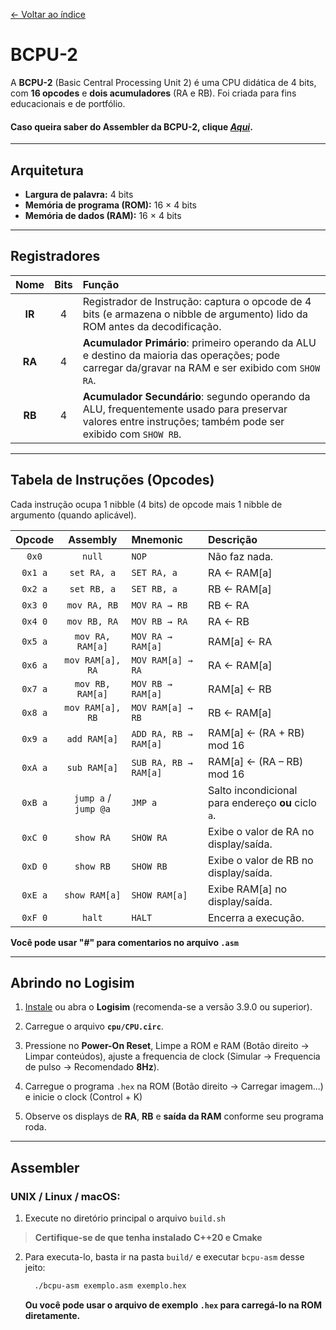 [← Voltar ao índice](README.md)

# BCPU-2

A **BCPU-2** (Basic Central Processing Unit 2) é uma CPU didática de 4 bits, com **16 opcodes** e **dois acumuladores** (RA e RB). Foi criada para fins educacionais e de portfólio.

#### Caso queira saber do **Assembler da BCPU-2**, clique _[Aqui](#Assembler)_.

---

## Arquitetura

- **Largura de palavra:** 4 bits
- **Memória de programa (ROM):** 16 × 4 bits
- **Memória de dados (RAM):** 16 × 4 bits

---

## Registradores

| Nome   | Bits | Função                                                                                                                          |
|:------:|:----:|:--------------------------------------------------------------------------------------------------------------------------------|
| **IR** | 4    | Registrador de Instrução: captura o opcode de 4 bits (e armazena o nibble de argumento) lido da ROM antes da decodificação.    |
| **RA** | 4    | **Acumulador Primário**: primeiro operando da ALU e destino da maioria das operações; pode carregar da/gravar na RAM e ser exibido com `SHOW RA`. |
| **RB** | 4    | **Acumulador Secundário**: segundo operando da ALU, frequentemente usado para preservar valores entre instruções; também pode ser exibido com `SHOW RB`.   |

---
## Tabela de Instruções (Opcodes)

Cada instrução ocupa 1 nibble (4 bits) de opcode mais 1 nibble de argumento (quando aplicável).

| Opcode | Assembly         | Mnemonic                  | Descrição                                        |
|:------:|:----------------:|:--------------------------|:-------------------------------------------------|
| `0x0`  | `null`           | `NOP`                     | Não faz nada.                                    |
| `0x1 a`| `set RA, a`      | `SET RA, a`               | RA ← RAM[a]                                      |
| `0x2 a`| `set RB, a`      | `SET RB, a`               | RB ← RAM[a]                                      |
| `0x3 0`| `mov RA, RB`     | `MOV RA → RB`             | RB ← RA                                          |
| `0x4 0`| `mov RB, RA`     | `MOV RB → RA`             | RA ← RB                                          |
| `0x5 a`| `mov RA, RAM[a]` | `MOV RA → RAM[a]`         | RAM[a] ← RA                                      |
| `0x6 a`| `mov RAM[a], RA` | `MOV RAM[a] → RA`         | RA ← RAM[a]                                      |
| `0x7 a`| `mov RB, RAM[a]` | `MOV RB → RAM[a]`         | RAM[a] ← RB                                      |
| `0x8 a`| `mov RAM[a], RB` | `MOV RAM[a] → RB`         | RB ← RAM[a]                                      |
| `0x9 a`| `add RAM[a]`     | `ADD RA, RB → RAM[a]`     | RAM[a] ← (RA + RB) mod 16                        |
| `0xA a`| `sub RAM[a]`     | `SUB RA, RB → RAM[a]`     | RAM[a] ← (RA – RB) mod 16                        |
| `0xB a`| ``jump a`` / ``jump @a`` | `JMP a`                   | Salto incondicional para endereço **ou** ciclo `a`.           |
| `0xC 0`| `show RA`        | `SHOW RA`                 | Exibe o valor de RA no display/saída.            |
| `0xD 0`| `show RB`        | `SHOW RB`                 | Exibe o valor de RB no display/saída.            |
| `0xE a`| `show RAM[a]`    | `SHOW RAM[a]`             | Exibe RAM[a] no display/saída.                   |
| `0xF 0`| `halt`           | `HALT`                    | Encerra a execução.                              |

**Você pode usar "#" para comentarios no arquivo `.asm`**

---

## Abrindo no Logisim

1. [Instale](https://github.com/logisim-evolution/logisim-evolution) ou abra o **Logisim** (recomenda-se a versão 3.9.0 ou superior).

2. Carregue o arquivo **`cpu/CPU.circ`**.

3. Pressione no **Power-On Reset**, Limpe a ROM e RAM (Botão direito -> Limpar conteúdos), ajuste a frequencia de clock (Simular -> Frequencia de pulso -> Recomendado **8Hz**).

4. Carregue o programa `.hex` na ROM (Botão direito -> Carregar imagem...) e inicie o clock (Control + K)

5. Observe os displays de **RA**, **RB** e **saída da RAM** conforme seu programa roda.

---

## Assembler

### UNIX / Linux / macOS:

1. Execute no diretório principal o arquivo `build.sh`
> **Certifique-se de que tenha instalado C++20 e Cmake**

2. Para executa-lo, basta ir na pasta `build/` e executar `bcpu-asm` desse jeito:
   ```bash
     ./bcpu-asm exemplo.asm exemplo.hex
   ```
   **Ou você pode usar o arquivo de exemplo `.hex` para carregá-lo na ROM diretamente.**
